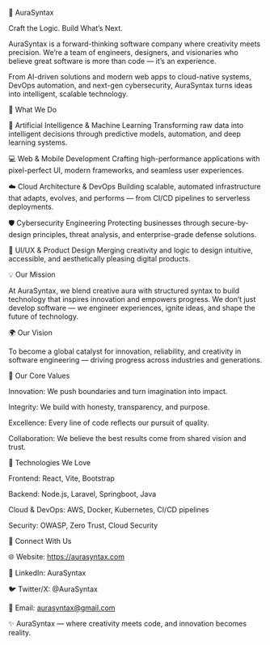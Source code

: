 🌌 AuraSyntax

Craft the Logic. Build What’s Next.

AuraSyntax is a forward-thinking software company where creativity meets precision.
We’re a team of engineers, designers, and visionaries who believe great software is more than code — it’s an experience.

From AI-driven solutions and modern web apps to cloud-native systems, DevOps automation, and next-gen cybersecurity, AuraSyntax turns ideas into intelligent, scalable technology.

🚀 What We Do

🤖 Artificial Intelligence & Machine Learning
Transforming raw data into intelligent decisions through predictive models, automation, and deep learning systems.

💻 Web & Mobile Development
Crafting high-performance applications with pixel-perfect UI, modern frameworks, and seamless user experiences.

☁️ Cloud Architecture & DevOps
Building scalable, automated infrastructure that adapts, evolves, and performs — from CI/CD pipelines to serverless deployments.

🛡️ Cybersecurity Engineering
Protecting businesses through secure-by-design principles, threat analysis, and enterprise-grade defense solutions.

🎨 UI/UX & Product Design
Merging creativity and logic to design intuitive, accessible, and aesthetically pleasing digital products.

💡 Our Mission

At AuraSyntax, we blend creative aura with structured syntax to build technology that inspires innovation and empowers progress.
We don’t just develop software — we engineer experiences, ignite ideas, and shape the future of technology.

🌍 Our Vision

To become a global catalyst for innovation, reliability, and creativity in software engineering — driving progress across industries and generations.

🧠 Our Core Values

Innovation: We push boundaries and turn imagination into impact.

Integrity: We build with honesty, transparency, and purpose.

Excellence: Every line of code reflects our pursuit of quality.

Collaboration: We believe the best results come from shared vision and trust.

🧰 Technologies We Love

Frontend: React, Vite, Bootstrap

Backend: Node.js, Laravel, Springboot, Java

Cloud & DevOps: AWS, Docker, Kubernetes, CI/CD pipelines

Security: OWASP, Zero Trust, Cloud Security

🤝 Connect With Us

🌐 Website: https://aurasyntax.com

💼 LinkedIn: AuraSyntax

🐦 Twitter/X: @AuraSyntax

📧 Email: aurasyntax@gmail.com

✨ AuraSyntax — where creativity meets code, and innovation becomes reality.